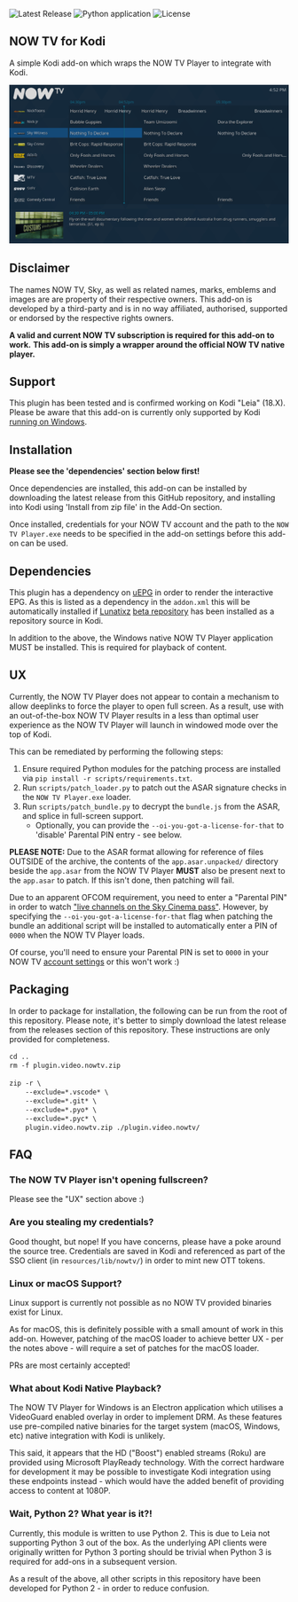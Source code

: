 ![Latest Release](https://img.shields.io/github/v/release/darkarnium/plugin.video.nowtv)
![Python application](https://github.com/darkarnium/plugin.video.nowtv/workflows/Python%20application/badge.svg?branch=master)
![License](https://img.shields.io/github/license/darkarnium/plugin.video.nowtv)

## NOW TV for Kodi

A simple Kodi add-on which wraps the NOW TV Player to integrate with Kodi.

![uEPG View](images/uEPG-View.png?raw=true)

## Disclaimer

The names NOW TV, Sky, as well as related names, marks, emblems and images
are are property of their respective owners. This add-on is developed by a
third-party and is in no way affiliated, authorised, supported or endorsed by
the respective rights owners.

**A valid and current NOW TV subscription is required for this add-on to work.**
**This add-on is simply a wrapper around the official NOW TV native player.**

## Support

This plugin has been tested and is confirmed working on Kodi "Leia" (18.X).
Please be aware that this add-on is currently only supported by Kodi
[running on Windows](#linux-or-macos-support).

## Installation

**Please see the 'dependencies' section below first!**

Once dependencies are installed, this add-on can be installed by downloading
the latest release from this GitHub repository, and installing into Kodi using
'Install from zip file' in the Add-On section.

Once installed, credentials for your NOW TV account and the path to the
`NOW TV Player.exe` needs to be specified in the add-on settings before this
add-on can be used.

## Dependencies

This plugin has a dependency on [uEPG](https://git.io/JfC65) in order to render
the interactive EPG. As this is listed as a dependency in the `addon.xml` this
will be automatically installed if [Lunatixz](https://github.com/Lunatixz/)
[beta repository](http://tinyurl.com/y2obmbfx) has been installed as a
repository source in Kodi.

In addition to the above, the Windows native NOW TV Player application MUST
be installed. This is required for playback of content.

## UX

Currently, the NOW TV Player does not appear to contain a mechanism to allow
deeplinks to force the player to open full screen. As a result, use with an
out-of-the-box NOW TV Player results in a less than optimal user experience
as the NOW TV Player will launch in windowed mode over the top of Kodi.

This can be remediated by performing the following steps:

1. Ensure required Python modules for the patching process are installed via
   `pip install -r scripts/requirements.txt`.
2. Run `scripts/patch_loader.py` to patch out the ASAR signature checks in the
   `NOW TV Player.exe` loader.
3. Run `scripts/patch_bundle.py` to decrypt the `bundle.js` from the ASAR, and
   splice in full-screen support.
   * Optionally, you can provide the `--oi-you-got-a-license-for-that` to
     'disable' Parental PIN entry - see below. 

**PLEASE NOTE:** Due to the ASAR format allowing for reference of files OUTSIDE
of the archive, the contents of the `app.asar.unpacked/` directory beside the
`app.asar` from the NOW TV Player **MUST** also be present next to the
`app.asar` to patch. If this isn't done, then patching will fail.

Due to an apparent OFCOM requirement, you need to enter a "Parental PIN" in
order to watch ["live channels on the Sky Cinema pass"](https://help.nowtv.com/article/what-is-a-parental-pin).
However, by specifying the `--oi-you-got-a-license-for-that` flag when patching
the bundle an additional script will be installed to automatically enter a PIN
of `0000` when the NOW TV Player loads.

Of course, you'll need to ensure your Parental PIN is set to `0000` in your
NOW TV [account settings](https://account.nowtv.com/settings) or this won't
work :)

## Packaging

In order to package for installation, the following can be run from the root
of this repository. Please note, it's better to simply download the latest
release from the releases section of this repository. These instructions are
only provided for completeness. 

```
cd ..
rm -f plugin.video.nowtv.zip

zip -r \
    --exclude=*.vscode* \
    --exclude=*.git* \
    --exclude=*.pyo* \
    --exclude=*.pyc* \
    plugin.video.nowtv.zip ./plugin.video.nowtv/
```

## FAQ

### The NOW TV Player isn't opening fullscreen?

Please see the "UX" section above :)

### Are you stealing my credentials?

Good thought, but nope! If you have concerns, please have a poke around the
source tree. Credentials are saved in Kodi and referenced as part of the SSO
client (in `resources/lib/nowtv/`) in order to mint new OTT tokens.

### Linux or macOS Support?

Linux support is currently not possible as no NOW TV provided binaries exist
for Linux.

As for macOS, this is definitely possible with a small amount of work in this
add-on. However, patching of the macOS loader to achieve better UX - per the
notes above - will require a set of patches for the macOS loader.

PRs are most certainly accepted!

### What about Kodi Native Playback?

The NOW TV Player for Windows is an Electron application which utilises a
VideoGuard enabled overlay in order to implement DRM. As these features use
pre-compiled native binaries for the target system (macOS, Windows, etc) native
integration with Kodi is unlikely.

This said, it appears that the HD ("Boost") enabled streams (Roku) are provided
using Microsoft PlayReady technology. With the correct hardware for development
it may be possible to investigate Kodi integration using these endpoints
instead - which would have the added benefit of providing access to content at
1080P.

### Wait, Python 2? What year is it?!

Currently, this module is written to use Python 2. This is due to Leia not 
supporting Python 3 out of the box. As the underlying API clients were
originally written for Python 3 porting should be trivial when Python 3
is required for add-ons in a subsequent version.

As a result of the above, all other scripts in this repository have been
developed for Python 2 - in order to reduce confusion.
